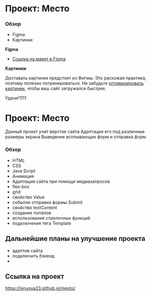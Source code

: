 # Проект: Место

### Обзор

* Figma
* Картинки

**Figma**

* [Ссылка на макет в Figma](https://www.figma.com/file/2cn9N9jSkmxD84oJik7xL7/JavaScript.-Sprint-4?node-id=0%3A1)

**Картинки**

Доставать картинки предстоит из Фигмы. Это расхожая практика, поэтому полезно потренироваться.
Не забудьте [оптимизировать картинки](https://tinypng.com/), чтобы ваш сайт загружался быстрее.

Удачи!1111
# Проект: Место
Данный проект учит верстке сайта
Адаптации его под различные размеры экрана
Выведение всплывающих форм и отправка форм
### Обзор
- HTML
- CSS
- Java Script
- Анимация
- Адаптация сайта при помощи медиазапросов
- flex-box
- grid
- свойство Value
- событие отправки формы Submit
- свойство textContent
- создание попапов
- использование стрелочных функций
- подключение тега Template

## Дальнейшие планы на улучшение проекта
- адаптив сайта
- подключить бэкенд
-
## Ссылка на проект

https://lenusya23.github.io/mesto/